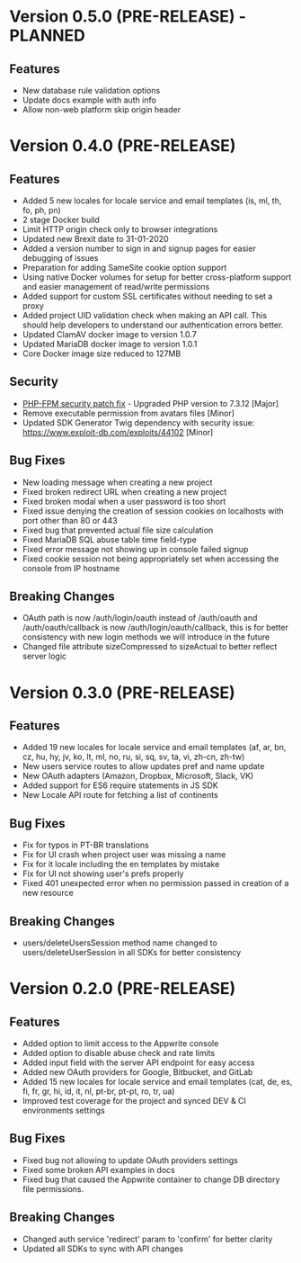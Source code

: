 # Version 0.5.0 (PRE-RELEASE) - PLANNED

## Features

* New database rule validation options
* Update docs example with auth info
* Allow non-web platform skip origin header

# Version 0.4.0 (PRE-RELEASE)

## Features

* Added 5 new locales for locale service and email templates (is, ml, th, fo, ph, pn)
* 2 stage Docker build
* Limit HTTP origin check only to browser integrations
* Updated new Brexit date to 31-01-2020
* Added a version number to sign in and signup pages for easier debugging of issues
* Preparation for adding SameSite cookie option support
* Using native Docker volumes for setup for better cross-platform support and easier management of read/write permissions
* Added support for custom SSL certificates without needing to set a proxy
* Added project UID validation check when making an API call. This should help developers to understand our authentication errors better.
* Updated ClamAV docker image to version 1.0.7
* Updated MariaDB docker image to version 1.0.1
* Core Docker image size reduced to 127MB

## Security

* [PHP-FPM security patch fix](https://bugs.php.net/patch-display.php?bug_id=78599&patch=0001-Fix-bug-78599-env_path_info-underflow-can-lead-to-RC.patch&revision=latest) - Upgraded PHP version to 7.3.12 [Major]
* Remove executable permission from avatars files [Minor]
* Updated SDK Generator Twig dependency with security issue: https://www.exploit-db.com/exploits/44102 [Minor]

## Bug Fixes

* New loading message when creating a new project
* Fixed broken redirect URL when creating a new project
* Fixed broken modal when a user password is too short
* Fixed issue denying the creation of session cookies on localhosts with port other than 80 or 443
* Fixed bug that prevented actual file size calculation
* Fixed MariaDB SQL abuse table time field-type
* Fixed error message not showing up in console failed signup
* Fixed cookie session not being appropriately set when accessing the console from IP hostname

## Breaking Changes

* OAuth path is now /auth/login/oauth instead of /auth/oauth and /auth/oauth/callback is now /auth/login/oauth/callback, this is for better consistency with new login methods we will introduce in the future
* Changed file attribute sizeCompressed to sizeActual to better reflect server logic

# Version 0.3.0 (PRE-RELEASE)

## Features

* Added 19 new locales for locale service and email templates (af, ar, bn, cz, hu, hy, jv, ko, lt, ml, no, ru, si, sq, sv, ta, vi, zh-cn, zh-tw)
* New users service routes to allow updates pref and name update
* New OAuth adapters (Amazon, Dropbox, Microsoft, Slack, VK)
* Added support for ES6 require statements in JS SDK
* New Locale API route for fetching a list of continents

## Bug Fixes
* Fix for typos in PT-BR translations
* Fix for UI crash when project user was missing a name
* Fix for it locale including the en templates by mistake
* Fix for UI not showing user's prefs properly
* Fixed 401 unexpected error when no permission passed in creation of a new resource

## Breaking Changes

* users/deleteUsersSession method name changed to users/deleteUserSession in all SDKs for better consistency

# Version 0.2.0 (PRE-RELEASE)

## Features

* Added option to limit access to the Appwrite console
* Added option to disable abuse check and rate limits
* Added input field with the server API endpoint for easy access
* Added new OAuth providers for Google, Bitbucket, and GitLab
* Added 15 new locales for locale service and email templates (cat, de, es, fi, fr, gr, hi, id, it, nl, pt-br, pt-pt, ro, tr, ua)
* Improved test coverage for the project and synced DEV & CI environments settings

## Bug Fixes

* Fixed bug not allowing to update OAuth providers settings
* Fixed some broken API examples in docs
* Fixed bug that caused the Appwrite container to change DB directory file permissions.

## Breaking Changes

* Changed auth service 'redirect' param to 'confirm' for better clarity
* Updated all SDKs to sync with API changes
